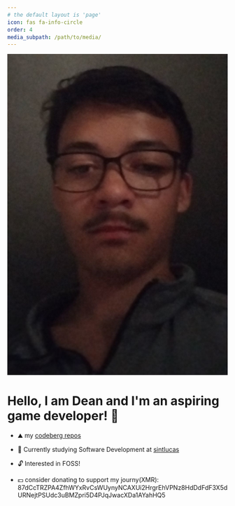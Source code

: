 ```yaml
---
# the default layout is 'page'
icon: fas fa-info-circle
order: 4
media_subpath: /path/to/media/
---
```


![avatar-1](assets\img\personal\avatar-1.jpg)

# Hello, I am Dean and I'm an aspiring game developer! 👋

- ⛰️ my [codeberg repos](https://codeberg.org/deanlemans)
- 🌱 Currently studying Software Development at [sintlucas](https://www.sintlucas.nl/)
- 🔓 Interested in FOSS!

- 💵 consider donating to support my journy(XMR): 87dCcTRZPA4ZfhWYxRvCsWUynyNCAXUi2HrgrEhVPNz8HdDdFdF3X5dURNejtPSUdc3uBMZpri5D4PJqJwacXDa1AYahHQ5

